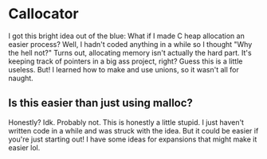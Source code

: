 # Callocator

I got this bright idea out of the blue: What if I made C heap allocation an easier process? Well, I hadn't coded anything in a while so I thought "Why the hell not?" Turns out, allocating memory isn't actually the hard part. It's keeping track of pointers in a big ass project, right? Guess this is a little useless. But! I learned how to make and use unions, so it wasn't all for naught.

## Is this easier than just using malloc?

Honestly? Idk. Probably not. This is honestly a little stupid. I just haven't written code in a while and was struck with the idea. But it could be easier if you're just starting out! I have some ideas for expansions that might make it easier lol.